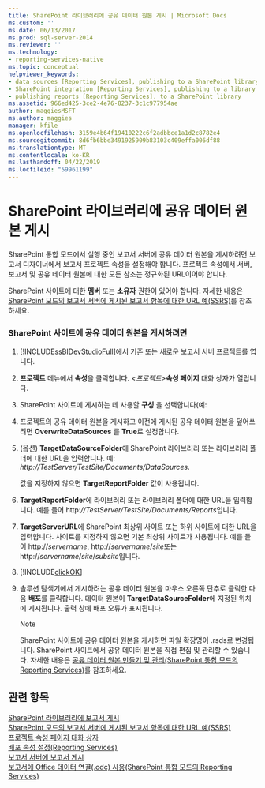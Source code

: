 ```yaml
---
title: SharePoint 라이브러리에 공유 데이터 원본 게시 | Microsoft Docs
ms.custom: ''
ms.date: 06/13/2017
ms.prod: sql-server-2014
ms.reviewer: ''
ms.technology:
- reporting-services-native
ms.topic: conceptual
helpviewer_keywords:
- data sources [Reporting Services], publishing to a SharePoint library
- SharePoint integration [Reporting Services], publishing to a library
- publishing reports [Reporting Services], to a SharePoint library
ms.assetid: 966ed425-3ce2-4e76-8237-3c1c977954ae
author: maggiesMSFT
ms.author: maggies
manager: kfile
ms.openlocfilehash: 3159e4b64f19410222c6f2adbbce1a1d2c8782e4
ms.sourcegitcommit: 8d6fb6bbe3491925909b83103c409effa006df88
ms.translationtype: MT
ms.contentlocale: ko-KR
ms.lasthandoff: 04/22/2019
ms.locfileid: "59961199"
---
```

# <a name="publish-a-shared-data-source-to-a-sharepoint-library"></a>SharePoint 라이브러리에 공유 데이터 원본 게시
  SharePoint 통합 모드에서 실행 중인 보고서 서버에 공유 데이터 원본을 게시하려면 보고서 디자이너에서 보고서 프로젝트 속성을 설정해야 합니다. 프로젝트 속성에서 서버, 보고서 및 공유 데이터 원본에 대한 모든 참조는 정규화된 URL이어야 합니다.  
  
 SharePoint 사이트에 대한 **멤버** 또는 **소유자** 권한이 있어야 합니다. 자세한 내용은 [SharePoint 모드의 보고서 서버에 게시된 보고서 항목에 대한 URL 예&#40;SSRS&#41;](../tools/url-examples-for-items-on-a-report-server-sharepoint-mode.md)를 참조하세요.  
  
### <a name="to-publish-a-shared-data-source-to-a-sharepoint-site"></a>SharePoint 사이트에 공유 데이터 원본을 게시하려면  
  
1.  [!INCLUDE[ssBIDevStudioFull](../../includes/ssbidevstudiofull-md.md)]에서 기존 또는 새로운 보고서 서버 프로젝트를 엽니다.  
  
2.  **프로젝트** 메뉴에서 **속성**을 클릭합니다. _\<프로젝트>_**속성 페이지** 대화 상자가 열립니다.  
  
3.  SharePoint 사이트에 게시하는 데 사용할 **구성** 을 선택합니다(예:  
  
4.  프로젝트의 공유 데이터 원본을 게시하고 이전에 게시된 공유 데이터 원본을 덮어쓰려면 **OverwriteDataSources** 를 **True**로 설정합니다.  
  
5.  (옵션) **TargetDataSourceFolder**에 SharePoint 라이브러리 또는 라이브러리 폴더에 대한 URL을 입력합니다. 예: *http://TestServer/TestSite/Documents/DataSources*.  
  
     값을 지정하지 않으면 **TargetReportFolder** 값이 사용됩니다.  
  
6.  **TargetReportFolder**에 라이브러리 또는 라이브러리 폴더에 대한 URL을 입력합니다. 예를 들어 http:*//TestServer/TestSite/Documents/Reports*입니다.  
  
7.  **TargetServerURL**에 SharePoint 최상위 사이트 또는 하위 사이트에 대한 URL을 입력합니다. 사이트를 지정하지 않으면 기본 최상위 사이트가 사용됩니다. 예를 들어 http://*servername*, http://*servername*/*site*또는 http://*servername*/*site*/*subsite*입니다.  
  
8.  [!INCLUDE[clickOK](../../includes/clickok-md.md)]  
  
9. 솔루션 탐색기에서 게시하려는 공유 데이터 원본을 마우스 오른쪽 단추로 클릭한 다음 **배포**를 클릭합니다. 데이터 원본이 **TargetDataSourceFolder**에 지정된 위치에 게시됩니다. 출력 창에 배포 오류가 표시됩니다.  
  
    > [!NOTE]  
    >  SharePoint 사이트에 공유 데이터 원본을 게시하면 파일 확장명이 .rsds로 변경됩니다. SharePoint 사이트에서 공유 데이터 원본을 직접 편집 및 관리할 수 있습니다. 자세한 내용은 [공유 데이터 원본 만들기 및 관리&#40;SharePoint 통합 모드의 Reporting Services&#41;](../create-manage-shared-data-sources-reporting-services-sharepoint-integrated-mode.md)를 참조하세요.  
  
## <a name="see-also"></a>관련 항목  
 [SharePoint 라이브러리에 보고서 게시](publish-a-report-to-a-sharepoint-library.md)   
 [SharePoint 모드의 보고서 서버에 게시된 보고서 항목에 대한 URL 예&#40;SSRS&#41;](../tools/url-examples-for-items-on-a-report-server-sharepoint-mode.md)   
 [프로젝트 속성 페이지 대화 상자](../tools/project-property-pages-dialog-box.md)   
 [배포 속성 설정&#40;Reporting Services&#41;](../tools/set-deployment-properties-reporting-services.md)   
 [보고서 서버에 보고서 게시](publishing-reports-to-a-report-server.md)   
 [보고서에 Office 데이터 연결&#40;.odc&#41; 사용&#40;SharePoint 통합 모드의 Reporting Services&#41;](../report-data/use-an-office-data-connection-odc-with-reports.md)  
  
  
